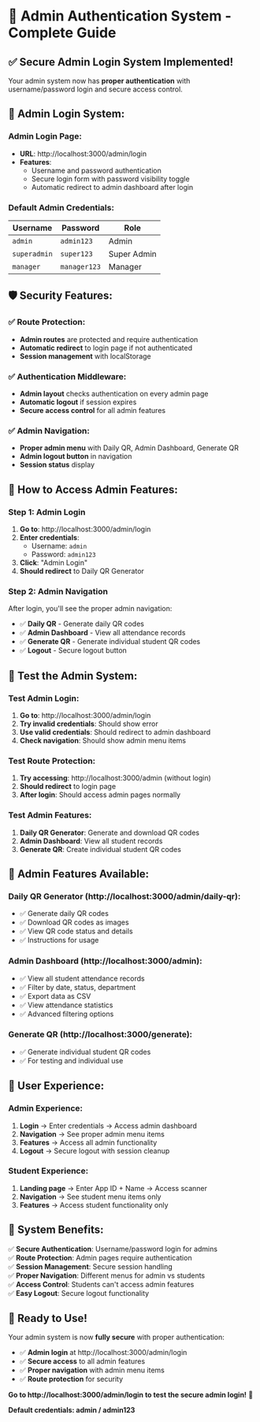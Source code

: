 # 🔐 **Admin Authentication System - Complete Guide**

## ✅ **Secure Admin Login System Implemented!**

Your admin system now has **proper authentication** with username/password login and secure access control.

## 🔐 **Admin Login System:**

### **Admin Login Page:**
- **URL**: http://localhost:3000/admin/login
- **Features**: 
  - Username and password authentication
  - Secure login form with password visibility toggle
  - Automatic redirect to admin dashboard after login

### **Default Admin Credentials:**
| Username | Password | Role |
|----------|----------|------|
| `admin` | `admin123` | Admin |
| `superadmin` | `super123` | Super Admin |
| `manager` | `manager123` | Manager |

## 🛡️ **Security Features:**

### **✅ Route Protection:**
- **Admin routes** are protected and require authentication
- **Automatic redirect** to login page if not authenticated
- **Session management** with localStorage

### **✅ Authentication Middleware:**
- **Admin layout** checks authentication on every admin page
- **Automatic logout** if session expires
- **Secure access control** for all admin features

### **✅ Admin Navigation:**
- **Proper admin menu** with Daily QR, Admin Dashboard, Generate QR
- **Admin logout button** in navigation
- **Session status** display

## 🎯 **How to Access Admin Features:**

### **Step 1: Admin Login**
1. **Go to**: http://localhost:3000/admin/login
2. **Enter credentials**: 
   - Username: `admin`
   - Password: `admin123`
3. **Click**: "Admin Login"
4. **Should redirect** to Daily QR Generator

### **Step 2: Admin Navigation**
After login, you'll see the proper admin navigation:
- ✅ **Daily QR** - Generate daily QR codes
- ✅ **Admin Dashboard** - View all attendance records
- ✅ **Generate QR** - Generate individual student QR codes
- ✅ **Logout** - Secure logout button

## 🧪 **Test the Admin System:**

### **Test Admin Login:**
1. **Go to**: http://localhost:3000/admin/login
2. **Try invalid credentials**: Should show error
3. **Use valid credentials**: Should redirect to admin dashboard
4. **Check navigation**: Should show admin menu items

### **Test Route Protection:**
1. **Try accessing**: http://localhost:3000/admin (without login)
2. **Should redirect** to login page
3. **After login**: Should access admin pages normally

### **Test Admin Features:**
1. **Daily QR Generator**: Generate and download QR codes
2. **Admin Dashboard**: View all student records
3. **Generate QR**: Create individual student QR codes

## 🔧 **Admin Features Available:**

### **Daily QR Generator** (http://localhost:3000/admin/daily-qr):
- ✅ Generate daily QR codes
- ✅ Download QR codes as images
- ✅ View QR code status and details
- ✅ Instructions for usage

### **Admin Dashboard** (http://localhost:3000/admin):
- ✅ View all student attendance records
- ✅ Filter by date, status, department
- ✅ Export data as CSV
- ✅ View attendance statistics
- ✅ Advanced filtering options

### **Generate QR** (http://localhost:3000/generate):
- ✅ Generate individual student QR codes
- ✅ For testing and individual use

## 🎨 **User Experience:**

### **Admin Experience:**
1. **Login** → Enter credentials → Access admin dashboard
2. **Navigation** → See proper admin menu items
3. **Features** → Access all admin functionality
4. **Logout** → Secure logout with session cleanup

### **Student Experience:**
1. **Landing page** → Enter App ID + Name → Access scanner
2. **Navigation** → See student menu items only
3. **Features** → Access student functionality only

## 🚀 **System Benefits:**

✅ **Secure Authentication**: Username/password login for admins  
✅ **Route Protection**: Admin pages require authentication  
✅ **Session Management**: Secure session handling  
✅ **Proper Navigation**: Different menus for admin vs students  
✅ **Access Control**: Students can't access admin features  
✅ **Easy Logout**: Secure logout functionality  

## 🎉 **Ready to Use!**

Your admin system is now **fully secure** with proper authentication:

- ✅ **Admin login** at http://localhost:3000/admin/login
- ✅ **Secure access** to all admin features
- ✅ **Proper navigation** with admin menu items
- ✅ **Route protection** for security

**Go to http://localhost:3000/admin/login to test the secure admin login!** 🎉

**Default credentials: admin / admin123**
